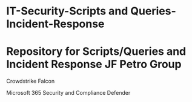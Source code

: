 # IT-Security-Scripts and Queries-Incident-Response

# Repository for Scripts/Queries and Incident Response JF Petro Group

Crowdstrike Falcon

Microsoft 365 Security and Compliance Defender

